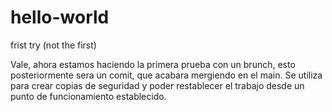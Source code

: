 # hello-world
frist try (not the first)

Vale, ahora estamos haciendo la primera prueba con un brunch, esto posteriormente sera un comit, que acabara mergiendo en el main. 
Se utiliza para crear copias de seguridad y poder restablecer el trabajo desde un punto de funcionamiento establecido.
